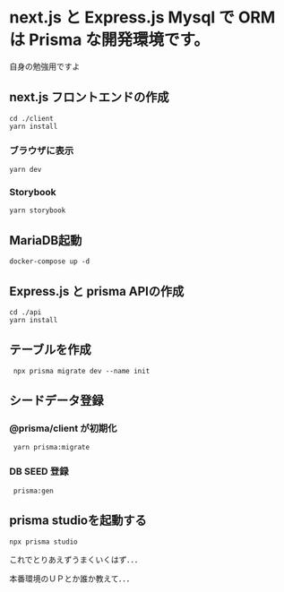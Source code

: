# next.js と Express.js Mysql で ORM は Prisma な開発環境です。
自身の勉強用ですよ

## next.js フロントエンドの作成
```command
cd ./client
yarn install
```

### ブラウザに表示
```command
yarn dev
```

### Storybook 
```command
yarn storybook
```

## MariaDB起動
```command
docker-compose up -d
```

## Express.js と prisma APIの作成
```command
cd ./api
yarn install
```

## テーブルを作成
```command
 npx prisma migrate dev --name init
```

## シードデータ登録

### @prisma/client が初期化
```command
 yarn prisma:migrate
```
### DB SEED 登録
```command
 prisma:gen
```

## prisma studioを起動する
```command
npx prisma studio
```

これでとりあえずうまくいくはず．．．

本番環境のＵＰとか誰か教えて．．．
